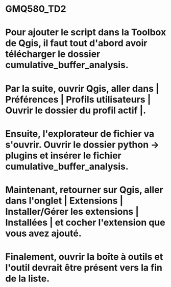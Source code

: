 # GMQ580_TD2
# Pour ajouter le script dans la Toolbox de Qgis, il faut tout d'abord avoir télécharger le dossier cumulative_buffer_analysis.
# Par la suite, ouvrir Qgis, aller dans | Préférences | Profils utilisateurs | Ouvrir le dossier du profil actif |.
# Ensuite, l'explorateur de fichier va s'ouvrir. Ouvrir le dossier python -> plugins et insérer le fichier cumulative_buffer_analysis.
# Maintenant, retourner sur Qgis, aller dans l'onglet | Extensions | Installer/Gérer les extensions | Installées | et cocher l'extension que vous avez ajouté.
# Finalement, ouvrir la boîte à outils et l'outil devrait être présent vers la fin de la liste.